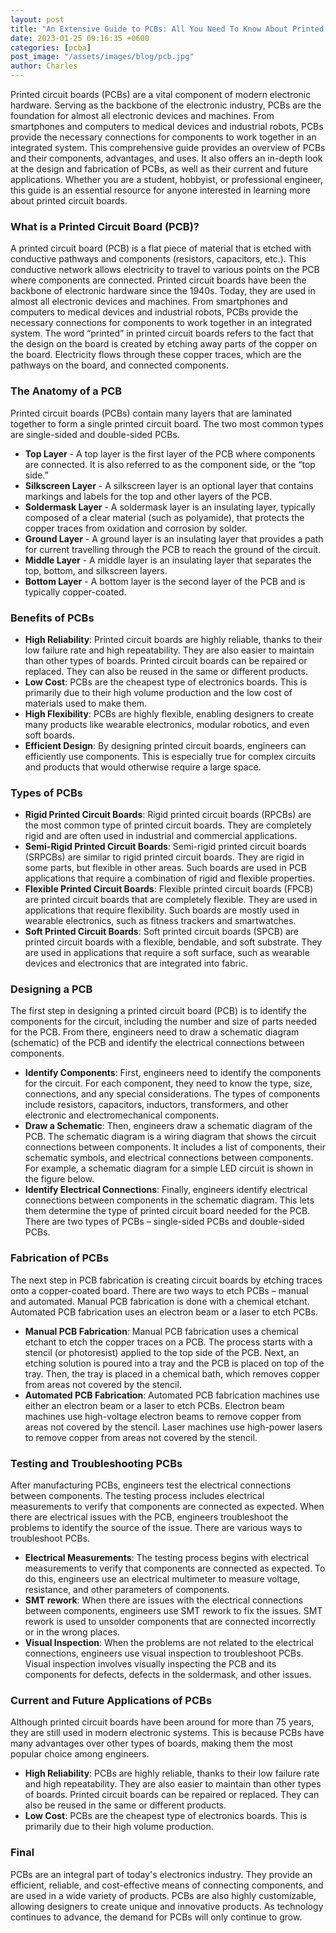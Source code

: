 ```yaml
---
layout: post
title: "An Extensive Guide to PCBs: All You Need To Know About Printed Circuit Boards"
date: 2023-01-25 09:16:35 +0600
categories: [pcba]
post_image: "/assets/images/blog/pcb.jpg"
author: Charles
---
```


<!-- # An Extensive Guide to PCBs: All You Need To Know About Printed Circuit Boards -->

Printed circuit boards (PCBs) are a vital component of modern electronic hardware. Serving as the backbone of the electronic industry, PCBs are the foundation for almost all electronic devices and machines. From smartphones and computers to medical devices and industrial robots, PCBs provide the necessary connections for components to work together in an integrated system. This comprehensive guide provides an overview of PCBs and their components, advantages, and uses. It also offers an in-depth look at the design and fabrication of PCBs, as well as their current and future applications. Whether you are a student, hobbyist, or professional engineer, this guide is an essential resource for anyone interested in learning more about printed circuit boards.

### What is a Printed Circuit Board (PCB)?

A printed circuit board (PCB) is a flat piece of material that is etched with conductive pathways and components (resistors, capacitors, etc.). This conductive network allows electricity to travel to various points on the PCB where components are connected. Printed circuit boards have been the backbone of electronic hardware since the 1940s. Today, they are used in almost all electronic devices and machines. From smartphones and computers to medical devices and industrial robots, PCBs provide the necessary connections for components to work together in an integrated system. The word “printed” in printed circuit boards refers to the fact that the design on the board is created by etching away parts of the copper on the board. Electricity flows through these copper traces, which are the pathways on the board, and connected components.

### The Anatomy of a PCB

Printed circuit boards (PCBs) contain many layers that are laminated together to form a single printed circuit board. The two most common types are single-sided and double-sided PCBs.

- **Top Layer** - A top layer is the first layer of the PCB where components are connected. It is also referred to as the component side, or the “top side.”
- **Silkscreen Layer** - A silkscreen layer is an optional layer that contains markings and labels for the top and other layers of the PCB.
- **Soldermask Layer** - A soldermask layer is an insulating layer, typically composed of a clear material (such as polyamide), that protects the copper traces from oxidation and corrosion by solder.
- **Ground Layer** - A ground layer is an insulating layer that provides a path for current travelling through the PCB to reach the ground of the circuit.
- **Middle Layer** - A middle layer is an insulating layer that separates the top, bottom, and silkscreen layers.
- **Bottom Layer** - A bottom layer is the second layer of the PCB and is typically copper-coated.

### Benefits of PCBs

- **High Reliability**: Printed circuit boards are highly reliable, thanks to their low failure rate and high repeatability. They are also easier to maintain than other types of boards. Printed circuit boards can be repaired or replaced. They can also be reused in the same or different products.
- **Low Cost**: PCBs are the cheapest type of electronics boards. This is primarily due to their high volume production and the low cost of materials used to make them.
- **High Flexibility**: PCBs are highly flexible, enabling designers to create many products like wearable electronics, modular robotics, and even soft boards.
- **Efficient Design**: By designing printed circuit boards, engineers can efficiently use components. This is especially true for complex circuits and products that would otherwise require a large space.

### Types of PCBs

- **Rigid Printed Circuit Boards**: Rigid printed circuit boards (RPCBs) are the most common type of printed circuit boards. They are completely rigid and are often used in industrial and commercial applications.
- **Semi-Rigid Printed Circuit Boards**: Semi-rigid printed circuit boards (SRPCBs) are similar to rigid printed circuit boards. They are rigid in some parts, but flexible in other areas. Such boards are used in PCB applications that require a combination of rigid and flexible properties.
- **Flexible Printed Circuit Boards**: Flexible printed circuit boards (FPCB) are printed circuit boards that are completely flexible. They are used in applications that require flexibility. Such boards are mostly used in wearable electronics, such as fitness trackers and smartwatches.
- **Soft Printed Circuit Boards**: Soft printed circuit boards (SPCB) are printed circuit boards with a flexible, bendable, and soft substrate. They are used in applications that require a soft surface, such as wearable devices and electronics that are integrated into fabric.

### Designing a PCB

The first step in designing a printed circuit board (PCB) is to identify the components for the circuit, including the number and size of parts needed for the PCB. From there, engineers need to draw a schematic diagram (schematic) of the PCB and identify the electrical connections between components.

- **Identify Components**: First, engineers need to identify the components for the circuit. For each component, they need to know the type, size, connections, and any special considerations. The types of components include resistors, capacitors, inductors, transformers, and other electronic and electromechanical components.
- **Draw a Schematic**: Then, engineers draw a schematic diagram of the PCB. The schematic diagram is a wiring diagram that shows the circuit connections between components. It includes a list of components, their schematic symbols, and electrical connections between components. For example, a schematic diagram for a simple LED circuit is shown in the figure below.
- **Identify Electrical Connections**: Finally, engineers identify electrical connections between components in the schematic diagram. This lets them determine the type of printed circuit board needed for the PCB. There are two types of PCBs – single-sided PCBs and double-sided PCBs.

### Fabrication of PCBs

The next step in PCB fabrication is creating circuit boards by etching traces onto a copper-coated board. There are two ways to etch PCBs – manual and automated. Manual PCB fabrication is done with a chemical etchant. Automated PCB fabrication uses an electron beam or a laser to etch PCBs.

- **Manual PCB Fabrication**: Manual PCB fabrication uses a chemical etchant to etch the copper traces on a PCB. The process starts with a stencil (or photoresist) applied to the top side of the PCB. Next, an etching solution is poured into a tray and the PCB is placed on top of the tray. Then, the tray is placed in a chemical bath, which removes copper from areas not covered by the stencil.
- **Automated PCB Fabrication**: Automated PCB fabrication machines use either an electron beam or a laser to etch PCBs. Electron beam machines use high-voltage electron beams to remove copper from areas not covered by the stencil. Laser machines use high-power lasers to remove copper from areas not covered by the stencil.

### Testing and Troubleshooting PCBs

After manufacturing PCBs, engineers test the electrical connections between components. The testing process includes electrical measurements to verify that components are connected as expected. When there are electrical issues with the PCB, engineers troubleshoot the problems to identify the source of the issue. There are various ways to troubleshoot PCBs.

- **Electrical Measurements**: The testing process begins with electrical measurements to verify that components are connected as expected. To do this, engineers use an electrical multimeter to measure voltage, resistance, and other parameters of components.
- **SMT rework**: When there are issues with the electrical connections between components, engineers use SMT rework to fix the issues. SMT rework is used to unsolder components that are connected incorrectly or in the wrong places.
- **Visual Inspection**: When the problems are not related to the electrical connections, engineers use visual inspection to troubleshoot PCBs. Visual inspection involves visually inspecting the PCB and its components for defects, defects in the soldermask, and other issues.

### Current and Future Applications of PCBs

Although printed circuit boards have been around for more than 75 years, they are still used in modern electronic systems. This is because PCBs have many advantages over other types of boards, making them the most popular choice among engineers.

- **High Reliability**: PCBs are highly reliable, thanks to their low failure rate and high repeatability. They are also easier to maintain than other types of boards. Printed circuit boards can be repaired or replaced. They can also be reused in the same or different products.
- **Low Cost**: PCBs are the cheapest type of electronics boards. This is primarily due to their high volume production.

### Final

PCBs are an integral part of today's electronics industry. They provide an efficient, reliable, and cost-effective means of connecting components, and are used in a wide variety of products. PCBs are also highly customizable, allowing designers to create unique and innovative products. As technology continues to advance, the demand for PCBs will only continue to grow.
